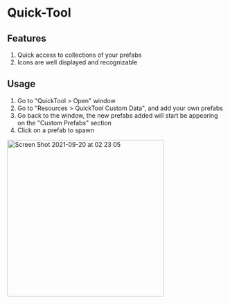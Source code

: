 # Quick-Tool

## Features
1. Quick access to collections of your prefabs
2. Icons are well displayed and recognizable

## Usage
1. Go to "QuickTool > Open" window
2. Go to "Resources > QuickTool Custom Data", and add your own prefabs
3. Go back to the window, the new prefabs added will start be appearing on the "Custom Prefabs" section
4. Click on a prefab to spawn
 
 <img width="362" alt="Screen Shot 2021-09-20 at 02 23 05" src="https://user-images.githubusercontent.com/64248203/133949783-69d222b9-b6ef-40af-8068-d84d79d4d693.png">
